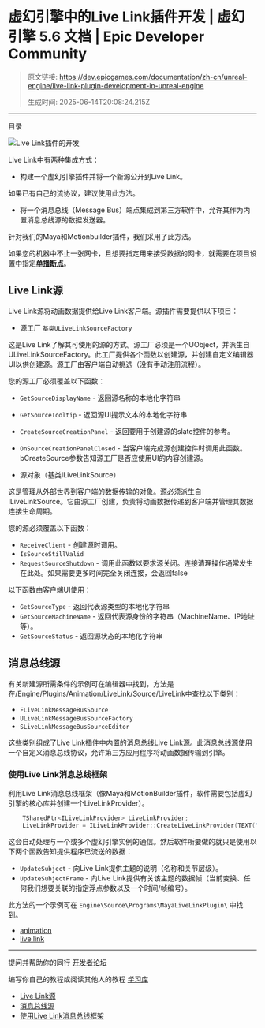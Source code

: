 # 虚幻引擎中的Live Link插件开发 | 虚幻引擎 5.6 文档 | Epic Developer Community

> 原文链接: https://dev.epicgames.com/documentation/zh-cn/unreal-engine/live-link-plugin-development-in-unreal-engine
> 
> 生成时间: 2025-06-14T20:08:24.215Z

---

目录

![Live Link插件的开发](https://dev.epicgames.com/community/api/documentation/image/d0315fcb-0d2a-4276-bcb7-8d8d7f069d18?resizing_type=fill&width=1920&height=335)

Live Link中有两种集成方式：

-   构建一个虚幻引擎插件并将一个新源公开到Live Link。

如果已有自己的流协议，建议使用此方法。

-   将一个消息总线（Message Bus）端点集成到第三方软件中，允许其作为内置消息总线源的数据发送器。

针对我们的Maya和Motionbuilder插件，我们采用了此方法。

如果您的机器中不止一张网卡，且想要指定用来接受数据的网卡，就需要在项目设置中指定[**单播断点**](/documentation/zh-cn/unreal-engine/live-link-in-unreal-engine#udp%E4%BF%A1%E6%81%AF)。

## Live Link源

Live Link源将动画数据提供给Live Link客户端。源插件需要提供以下项目：

-   源工厂 `基类ULiveLinkSourceFactory`

这是Live Link了解其可使用的源的方式。源工厂必须是一个UObject，并派生自ULiveLinkSourceFactory。此工厂提供各个函数以创建源，并创建自定义编辑器UI以供创建源。源工厂由客户端自动挑选（没有手动注册流程）。

您的源工厂必须覆盖以下函数：

-   `GetSourceDisplayName` - 返回源名称的本地化字符串
-   `GetSourceTooltip` - 返回源UI提示文本的本地化字符串
-   `CreateSourceCreationPanel` - 返回要用于创建源的slate控件的参考。
-   `OnSourceCreationPanelClosed` - 当客户端完成源创建控件时调用此函数。bCreateSource参数告知源工厂是否应使用UI的内容创建源。
    
-   源对象（基类ILiveLinkSource）

这是管理从外部世界到客户端的数据传输的对象。源必须派生自ILiveLinkSource。它由源工厂创建，负责将动画数据传递到客户端并管理其数据连接生命周期。

您的源必须覆盖以下函数：

-   `ReceiveClient` - 创建源时调用。
-   `IsSourceStillValid`
-   `RequestSourceShutdown` - 调用此函数以要求源关闭。连接清理操作通常发生在此处。如果需要更多时间完全关闭连接，会返回false

以下函数由客户端UI使用：

-   `GetSourceType` - 返回代表源类型的本地化字符串
-   `GetSourceMachineName` - 返回代表源身份的字符串（MachineName、IP地址等）。
-   `GetSourceStatus` - 返回源状态的本地化字符串

## 消息总线源

有关新建源所需条件的示例可在编辑器中找到，方法是在/Engine/Plugins/Animation/LiveLink/Source/LiveLink中查找以下类别：

-   `FLiveLinkMessageBusSource`
-   `ULiveLinkMessageBusSourceFactory`
-   `SLiveLinkMessageBusSourceEditor`

这些类别组成了Live Link插件中内置的消息总线Live Link源。此消息总线源使用一个自定义消息总线协议，允许第三方应用程序将动画数据传输到引擎。

### 使用Live Link消息总线框架

利用Live Link消息总线框架（像Maya和MotionBuilder插件，软件需要包括虚幻引擎的核心库并创建一个LiveLinkProvider）。

```cpp
	TSharedPtr<ILiveLinkProvider> LiveLinkProvider;
	LiveLinkProvider = ILiveLinkProvider::CreateLiveLinkProvider(TEXT("Maya"));

```

这会自动处理与一个或多个虚幻引擎实例的通信。然后软件所要做的就只是使用以下两个函数告知提供程序已流送的数据：

-   `UpdateSubject` - 向Live Link提供主题的说明（名称和关节层级）。
-   `UpdateSubjectFrame` - 向Live Link提供有关该主题的数据帧（当前变换、任何我们想要关联的指定浮点参数以及一个时间/帧编号）。

此方法的一个示例可在 `Engine\Source\Programs\MayaLiveLinkPlugin\` 中找到。

-   [animation](https://dev.epicgames.com/community/search?query=animation)
-   [live link](https://dev.epicgames.com/community/search?query=live%20link)

* * *

提问并帮助你的同行 [开发者论坛](https://forums.unrealengine.com/categories?tag=unreal-engine)

编写你自己的教程或阅读其他人的教程 [学习库](https://dev.epicgames.com/community/unreal-engine/learning)

-   [Live Link源](/documentation/zh-cn/unreal-engine/live-link-plugin-development-in-unreal-engine#livelink%E6%BA%90)
-   [消息总线源](/documentation/zh-cn/unreal-engine/live-link-plugin-development-in-unreal-engine#%E6%B6%88%E6%81%AF%E6%80%BB%E7%BA%BF%E6%BA%90)
-   [使用Live Link消息总线框架](/documentation/zh-cn/unreal-engine/live-link-plugin-development-in-unreal-engine#%E4%BD%BF%E7%94%A8livelink%E6%B6%88%E6%81%AF%E6%80%BB%E7%BA%BF%E6%A1%86%E6%9E%B6)
